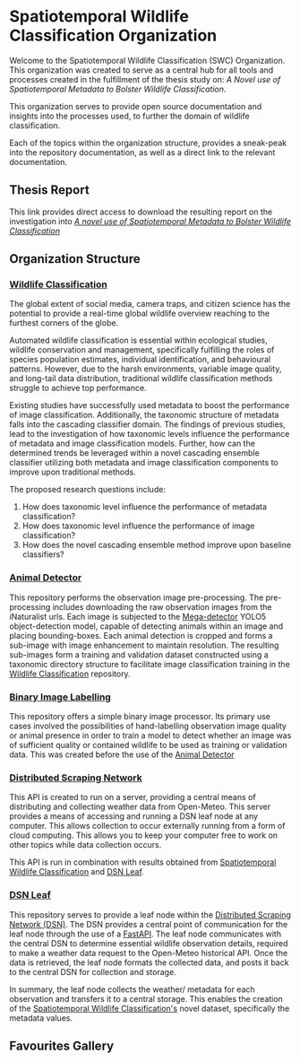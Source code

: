 # Spatiotemporal Wildlife Classification Organization

Welcome to the Spatiotemporal Wildlife Classification (SWC) Organization. 
This organization was created to serve as a central hub for all tools and processes created in the fulfillment of 
the thesis study on: _A Novel use of Spatiotemporal Metadata to Bolster Wildlife Classification_.

This organization serves to provide open source documentation and insights into the processes used, to further the 
domain of wildlife classification. 

Each of the topics within the organization structure, provides a sneak-peak into the repository documentation, as well 
as a direct link to the relevant documentation.

## Thesis Report
This link provides direct access to download the resulting report on the investigation into [_A novel use of Spatiotemporal Metadata to Bolster Wildlife Classification_](resources/spatiotemporal_wildlife_classification_version_2_v2_website.pdf)

## Organization Structure

### [Wildlife Classification](https://spatiotemporal-wildlife-classification.github.io/Wildlife-Classification/)
The global extent of social media, camera traps, and citizen science has the potential to provide 
a real-time global wildlife overview reaching to the furthest corners of the globe.

Automated wildlife classification is essential within ecological studies, wildlife conservation and management, 
specifically fulfilling the roles of species population estimates, individual identification, and behavioural patterns.
However, due to the harsh environments, variable image quality, and long-tail data distribution, traditional 
wildlife classification methods struggle to achieve top performance. 

Existing studies have successfully used metadata to boost the performance of image classification. 
Additionally, the taxonomic structure of metadata falls into the cascading classifier domain. 
The findings of previous studies, lead to the investigation of how taxonomic levels influence the performance 
of metadata and image classification models. Further, how can the determined trends be leveraged within a novel 
cascading ensemble classifier utilizing both metadata and image classification components to improve upon traditional 
methods.

The proposed research questions include:

1. How does taxonomic level influence the performance of metadata classification?
2. How does taxonomic level influence the performance of image classification?
3. How does the novel cascading ensemble method improve upon baseline classifiers?

### [Animal Detector](https://spatiotemporal-wildlife-classification.github.io/Animal-Detector/)
This repository performs the observation image pre-processing. 
The pre-processing includes downloading the raw observation images from the iNaturalist urls. 
Each image is subjected to the [Mega-detector](https://github.com/microsoft/CameraTraps/blob/main/megadetector.md) YOLO5 object-detection model, capable of detecting animals within an image 
and placing bounding-boxes. Each animal detection is cropped and forms a sub-image with image enhancement to maintain resolution.
The resulting sub-images form a training and validation dataset constructed using a taxonomic directory structure to facilitate 
image classification training in the [Wildlife Classification](https://spatiotemporal-wildlife-classification.github.io/Wildlife-Classification/) repository.

### [Binary Image Labelling](https://spatiotemporal-wildlife-classification.github.io/Binary-Image-Labelling/)
This repository offers a simple binary image processor. 
Its primary use cases involved the possibilities of hand-labelling observation image quality or animal presence in order to train a model
to detect whether an image was of sufficient quality or contained wildlife to be used as training or validation data. 
This was created before the use of the [Animal Detector](https://spatiotemporal-wildlife-classification.github.io/Animal-Detector/)



### [Distributed Scraping Network](https://spatiotemporal-wildlife-classification.github.io/Distributed-Scraping-Network/)
This API is created to run on a server, providing a central means of distributing and collecting weather data from
Open-Meteo. 
This server provides a means of accessing and running a DSN leaf node at any computer. 
This allows collection to occur externally running from a form of cloud computing. 
This allows you to keep your computer free to work on other topics while data collection occurs.

This API is run in combination with results obtained from [Spatiotemporal Wildlife Classification](https://trav-d13.github.io/spatiotemporal_wildlife_classification/) and [DSN Leaf](https://spatiotemporal-wildlife-classification.github.io/DSN-Leaf/).


### [DSN Leaf](https://spatiotemporal-wildlife-classification.github.io/DSN-Leaf/)
This repository serves to provide a leaf node within the [Distributed Scraping Network (DSN)](https://spatiotemporal-wildlife-classification.github.io/Distributed-Scraping-Network/). 
The DSN provides a central point of communication for the leaf node through the use of a [FastAPI](https://fastapi.tiangolo.com/).
The leaf node communicates with the central DSN to determine essential wildlife observation details, 
required to make a weather data request to the Open-Meteo historical API. Once the data is retrieved, the leaf node formats the collected data, and posts it back to the central DSN for collection and storage. 

In summary, the leaf node collects the weather/ metadata for each observation and transfers it to a central storage. 
This enables the creation of the [Spatiotemporal Wildlife Classification's](https://trav-d13.github.io/spatiotemporal_wildlife_classification/) novel dataset, specifically the metadata values.

## Favourites Gallery 

